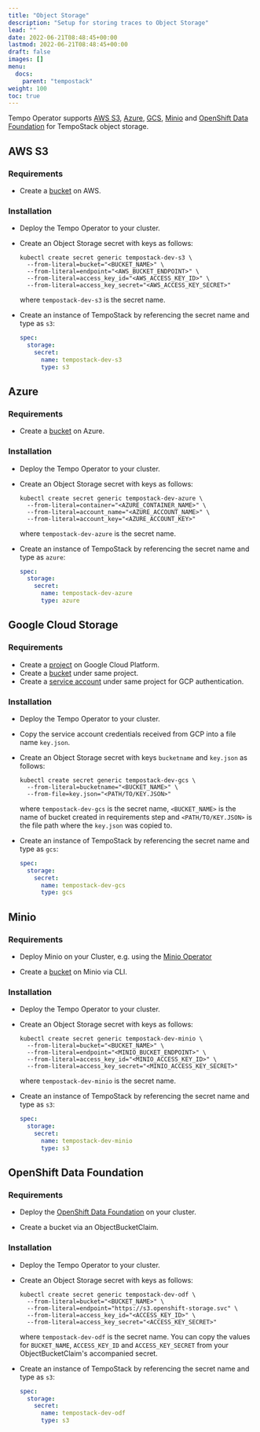 ```yaml
---
title: "Object Storage"
description: "Setup for storing traces to Object Storage"
lead: ""
date: 2022-06-21T08:48:45+00:00
lastmod: 2022-06-21T08:48:45+00:00
draft: false
images: []
menu:
  docs:
    parent: "tempostack"
weight: 100
toc: true
---
```


Tempo Operator supports [AWS S3](https://aws.amazon.com/), [Azure](https://azure.microsoft.com), [GCS](https://cloud.google.com/), [Minio](https://min.io/) and [OpenShift Data Foundation](https://www.redhat.com/en/technologies/cloud-computing/openshift-data-foundation) for TempoStack object storage.


## AWS S3

### Requirements

* Create a [bucket](https://docs.aws.amazon.com/AmazonS3/latest/userguide/create-bucket-overview.html) on AWS.

### Installation

* Deploy the Tempo Operator to your cluster.

* Create an Object Storage secret with keys as follows:

    ```console
    kubectl create secret generic tempostack-dev-s3 \
      --from-literal=bucket="<BUCKET_NAME>" \
      --from-literal=endpoint="<AWS_BUCKET_ENDPOINT>" \
      --from-literal=access_key_id="<AWS_ACCESS_KEY_ID>" \
      --from-literal=access_key_secret="<AWS_ACCESS_KEY_SECRET>"
    ```

    where `tempostack-dev-s3` is the secret name.

* Create an instance of TempoStack by referencing the secret name and type as `s3`:

  ```yaml
  spec:
    storage:
      secret:
        name: tempostack-dev-s3
        type: s3
  ```

## Azure

### Requirements

* Create a [bucket](https://docs.microsoft.com/en-us/azure/storage/blobs/storage-blobs-introduction) on Azure.

### Installation

* Deploy the Tempo Operator to your cluster.

* Create an Object Storage secret with keys as follows:

    ```console
    kubectl create secret generic tempostack-dev-azure \
      --from-literal=container="<AZURE_CONTAINER_NAME>" \
      --from-literal=account_name="<AZURE_ACCOUNT_NAME>" \
      --from-literal=account_key="<AZURE_ACCOUNT_KEY>"
    ```

    where `tempostack-dev-azure` is the secret name.

* Create an instance of TempoStack by referencing the secret name and type as `azure`:

  ```yaml
  spec:
    storage:
      secret:
        name: tempostack-dev-azure
        type: azure
  ```

## Google Cloud Storage

### Requirements

* Create a [project](https://cloud.google.com/resource-manager/docs/creating-managing-projects) on Google Cloud Platform.
* Create a [bucket](https://cloud.google.com/storage/docs/creating-buckets) under same project.
* Create a [service account](https://cloud.google.com/docs/authentication/getting-started#creating_a_service_account) under same project for GCP authentication.

### Installation

* Deploy the Tempo Operator to your cluster.

* Copy the service account credentials received from GCP into a file name `key.json`.

* Create an Object Storage secret with keys `bucketname` and `key.json` as follows:

    ```console
    kubectl create secret generic tempostack-dev-gcs \
      --from-literal=bucketname="<BUCKET_NAME>" \
      --from-file=key.json="<PATH/TO/KEY.JSON>"
    ```

    where `tempostack-dev-gcs` is the secret name, `<BUCKET_NAME>` is the name of bucket created in requirements step and `<PATH/TO/KEY.JSON>` is the file path where the `key.json` was copied to.

* Create an instance of TempoStack by referencing the secret name and type as `gcs`:

  ```yaml
  spec:
    storage:
      secret:
        name: tempostack-dev-gcs
        type: gcs
  ```

## Minio

### Requirements

* Deploy Minio on your Cluster, e.g. using the [Minio Operator](https://operator.min.io/)

* Create a [bucket](https://docs.min.io/docs/minio-client-complete-guide.html) on Minio via CLI.

### Installation

* Deploy the Tempo Operator to your cluster.

* Create an Object Storage secret with keys as follows:

    ```console
    kubectl create secret generic tempostack-dev-minio \
      --from-literal=bucket="<BUCKET_NAME>" \
      --from-literal=endpoint="<MINIO_BUCKET_ENDPOINT>" \
      --from-literal=access_key_id="<MINIO_ACCESS_KEY_ID>" \
      --from-literal=access_key_secret="<MINIO_ACCESS_KEY_SECRET>"
    ```

    where `tempostack-dev-minio` is the secret name.

* Create an instance of TempoStack by referencing the secret name and type as `s3`:

  ```yaml
  spec:
    storage:
      secret:
        name: tempostack-dev-minio
        type: s3
  ```

## OpenShift Data Foundation

### Requirements

* Deploy the [OpenShift Data Foundation](https://access.redhat.com/documentation/en-us/red_hat_openshift_data_foundation/4.10) on your cluster.

* Create a bucket via an ObjectBucketClaim.


### Installation

* Deploy the Tempo Operator to your cluster.

* Create an Object Storage secret with keys as follows:

    ```console
    kubectl create secret generic tempostack-dev-odf \
      --from-literal=bucket="<BUCKET_NAME>" \
      --from-literal=endpoint="https://s3.openshift-storage.svc" \
      --from-literal=access_key_id="<ACCESS_KEY_ID>" \
      --from-literal=access_key_secret="<ACCESS_KEY_SECRET>"
    ```

    where `tempostack-dev-odf` is the secret name. You can copy the values for `BUCKET_NAME`, `ACCESS_KEY_ID` and `ACCESS_KEY_SECRET` from your ObjectBucketClaim's accompanied secret.

* Create an instance of TempoStack by referencing the secret name and type as `s3`:

  ```yaml
  spec:
    storage:
      secret:
        name: tempostack-dev-odf
        type: s3
  ```